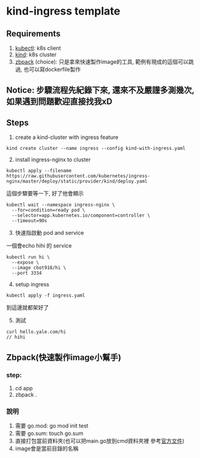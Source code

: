 # kind-ingress template

## Requirements
1. [kubectl](https://kubernetes.io/docs/tasks/tools/): k8s client
2. [kind](https://kind.sigs.k8s.io/): k8s cluster
2. [zbpack](https://github.com/zeabur/zbpack) (choice): 只是拿來快速製作image的工具, 範例有現成的這個可以跳過, 也可以寫dockerfile製作

## Notice: 步驟流程先紀錄下來, 還來不及嚴謹多測幾次, 如果遇到問題歡迎直接找我xD

## Steps
1. create a kind-cluster with ingress feature
```
kind create cluster --name ingress --config kind-with-ingress.yaml 
```

2. install ingress-nginx to cluster
```
kubectl apply --filename https://raw.githubusercontent.com/kubernetes/ingress-nginx/master/deploy/static/provider/kind/deploy.yaml
```
這個步驟要等一下, 好了他會顯示
```
kubectl wait --namespace ingress-nginx \
  --for=condition=ready pod \
  --selector=app.kubernetes.io/component=controller \
  --timeout=90s
```
3. 快速指啟動 pod and service

一個會echo hihi 的 service
```
kubectl run hi \
  --expose \
  --image cbot918/hi \
  --port 3334
```

4. setup ingress
```
kubectl apply -f ingress.yaml
```
到這邊就都架好了

5. 測試
```
curl hello.yale.com/hi
// hihi
```

## Zbpack(快速製作image小幫手)
### step:
1. cd app
2. zbpack .
### 說明
1. 需要 go.mod:  go mod init test
2. 需要 go.sum:  touch go.sum
3. 直接打包當前資料夾(也可以把main.go放到cmd資料夾裡 參考[官方文件](https://zeabur.com/docs/zh-TW/guides/go))
4. image會是當前目錄的名稱